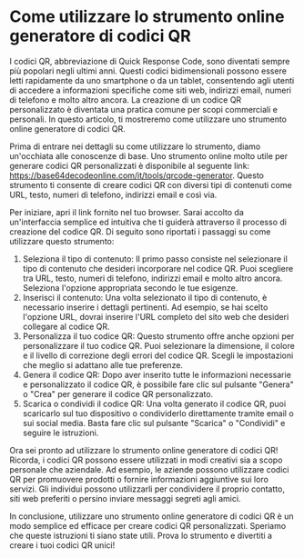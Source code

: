 Come utilizzare lo strumento online generatore di codici QR
===========================================================

I codici QR, abbreviazione di Quick Response Code, sono diventati sempre più popolari negli ultimi anni. Questi codici bidimensionali possono essere letti rapidamente da uno smartphone o da un tablet, consentendo agli utenti di accedere a informazioni specifiche come siti web, indirizzi email, numeri di telefono e molto altro ancora. La creazione di un codice QR personalizzato è diventata una pratica comune per scopi commerciali e personali. In questo articolo, ti mostreremo come utilizzare uno strumento online generatore di codici QR.

Prima di entrare nei dettagli su come utilizzare lo strumento, diamo un'occhiata alle conoscenze di base. Uno strumento online molto utile per generare codici QR personalizzati è disponibile al seguente link: <https://base64decodeonline.com/it/tools/qrcode-generator>. Questo strumento ti consente di creare codici QR con diversi tipi di contenuti come URL, testo, numeri di telefono, indirizzi email e così via.

Per iniziare, apri il link fornito nel tuo browser. Sarai accolto da un'interfaccia semplice ed intuitiva che ti guiderà attraverso il processo di creazione del codice QR. Di seguito sono riportati i passaggi su come utilizzare questo strumento:

1. Seleziona il tipo di contenuto: Il primo passo consiste nel selezionare il tipo di contenuto che desideri incorporare nel codice QR. Puoi scegliere tra URL, testo, numeri di telefono, indirizzi email e molto altro ancora. Seleziona l'opzione appropriata secondo le tue esigenze.
2. Inserisci il contenuto: Una volta selezionato il tipo di contenuto, è necessario inserire i dettagli pertinenti. Ad esempio, se hai scelto l'opzione URL, dovrai inserire l'URL completo del sito web che desideri collegare al codice QR.
3. Personalizza il tuo codice QR: Questo strumento offre anche opzioni per personalizzare il tuo codice QR. Puoi selezionare la dimensione, il colore e il livello di correzione degli errori del codice QR. Scegli le impostazioni che meglio si adattano alle tue preferenze.
4. Genera il codice QR: Dopo aver inserito tutte le informazioni necessarie e personalizzato il codice QR, è possibile fare clic sul pulsante "Genera" o "Crea" per generare il codice QR personalizzato.
5. Scarica o condividi il codice QR: Una volta generato il codice QR, puoi scaricarlo sul tuo dispositivo o condividerlo direttamente tramite email o sui social media. Basta fare clic sul pulsante "Scarica" o "Condividi" e seguire le istruzioni.

Ora sei pronto ad utilizzare lo strumento online generatore di codici QR! Ricorda, i codici QR possono essere utilizzati in modi creativi sia a scopo personale che aziendale. Ad esempio, le aziende possono utilizzare codici QR per promuovere prodotti o fornire informazioni aggiuntive sui loro servizi. Gli individui possono utilizzarli per condividere il proprio contatto, siti web preferiti o persino inviare messaggi segreti agli amici.

In conclusione, utilizzare uno strumento online generatore di codici QR è un modo semplice ed efficace per creare codici QR personalizzati. Speriamo che queste istruzioni ti siano state utili. Prova lo strumento e divertiti a creare i tuoi codici QR unici!